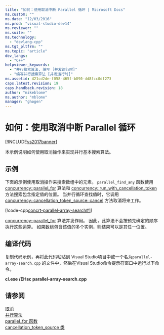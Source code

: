 ```yaml
---
title: "如何：使用取消中断 Parallel 循环 | Microsoft Docs"
ms.custom: ""
ms.date: "12/03/2016"
ms.prod: "visual-studio-dev14"
ms.reviewer: ""
ms.suite: ""
ms.technology: 
  - "devlang-cpp"
ms.tgt_pltfrm: ""
ms.topic: "article"
dev_langs: 
  - "C++"
helpviewer_keywords: 
  - "并行搜索算法, 编写 [并发运行时]"
  - "编写并行搜索算法 [并发运行时]"
ms.assetid: 421cd2de-f058-465f-b890-dd8fcc0df273
caps.latest.revision: 19
caps.handback.revision: 18
author: "mikeblome"
ms.author: "mblome"
manager: "ghogen"
---
```

# 如何：使用取消中断 Parallel 循环
[!INCLUDE[vs2017banner](../../assembler/inline/includes/vs2017banner.md)]

本示例说明如何使用取消操作来实现并行基本搜索算法。  
  
## 示例  
 下面的示例使用取消操作来搜索数组中的元素。  `parallel_find_any` 函数使用 [concurrency::parallel\_for](../Topic/parallel_for%20Function.md) 算法和 [concurrency::run\_with\_cancellation\_token](../Topic/run_with_cancellation_token%20Function.md) 方法搜索包含指定值的位置。  当并行循环查找值时，它调用 [concurrency::cancellation\_token\_source::cancel](../Topic/cancellation_token_source::cancel%20Method.md) 方法取消将来工作。  
  
 [!code-cpp[concrt-parallel-array-search#1](../../parallel/concrt/codesnippet/CPP/how-to-use-cancellation-to-break-from-a-parallel-loop_1.cpp)]  
  
 [concurrency::parallel\_for](../Topic/parallel_for%20Function.md) 算法并发作用。  因此，此算法不会按预先确定的顺序执行这些运算。  如果数组包含该值的多个实例，则结果可以是其任一位置。  
  
## 编译代码  
 复制代码示例，再将此代码粘贴到 Visual Studio项目中或一个名为`parallel-array-search.cpp` 的文件中，然后在Visual Studio命令提示符窗口中运行以下命令。  
  
 **cl.exe \/EHsc parallel\-array\-search.cpp**  
  
## 请参阅  
 [取消](../../parallel/concrt/cancellation-in-the-ppl.md)   
 [并行算法](../../parallel/concrt/parallel-algorithms.md)   
 [parallel\_for 函数](../Topic/parallel_for%20Function.md)   
 [cancellation\_token\_source 类](../../parallel/concrt/reference/cancellation-token-source-class.md)
